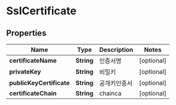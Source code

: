 
# SslCertificate

## Properties
Name | Type | Description | Notes
------------ | ------------- | ------------- | -------------
**certificateName** | **String** | 인증서명 |  [optional]
**privateKey** | **String** | 비밀키 |  [optional]
**publicKeyCertificate** | **String** | 공개키인증서 |  [optional]
**certificateChain** | **String** | chainca |  [optional]



